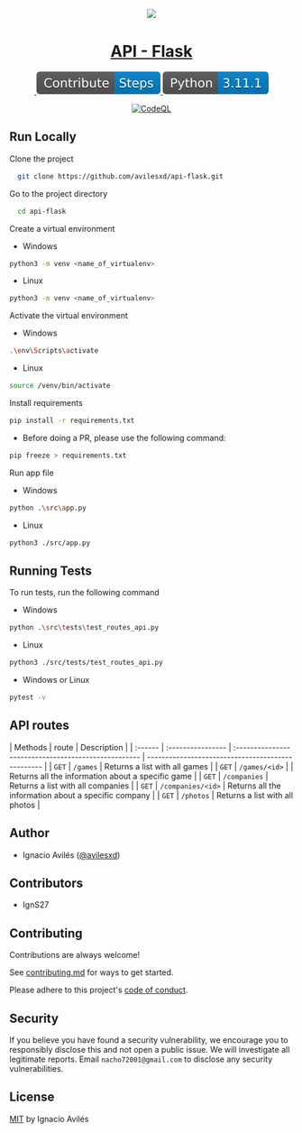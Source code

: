 <p align="center">
  <a href="https://github.com/avilesxd/api-flask">
    <picture>
      <source media="(prefers-color-scheme: dark)" srcset="src\static\favicon.ico">
      <img src="src\static\favicon.ico" height="128">
    </picture>
    <h1 align="center">API - Flask</h1>
  </a>
</p>

<p align="center">
  <a aria-label="License" href="src\static\license.svg">
    <img alt="" src="https://img.shields.io/badge/License-MIT-blue">
  </a>
  <a aria-label="Contribute" href="https://github.com/avilesxd/api-flask/blob/main/CONTRIBUTING.md">
    <img src="src\static\contribute.svg" alt="contribute svg logo"></img>
  </a>
  <a aria-label="python-version" href="https://www.python.org/">
    <img src="src\static\python.svg" alt="python svg logo"></img>
  </a>
</p>

<div align="center">

[![CodeQL](https://github.com/avilesxd/api-flask/actions/workflows/codeql.yml/badge.svg)](https://github.com/avilesxd/api-flask/actions/workflows/codeql.yml)

</div>

## Run Locally

Clone the project

```bash
  git clone https://github.com/avilesxd/api-flask.git

```

Go to the project directory

```bash
  cd api-flask

```

Create a virtual environment

- Windows

```bash
python3 -m venv <name_of_virtualenv>

```

- Linux

```bash
python3 -m venv <name_of_virtualenv>

```

Activate the virtual environment

- Windows

```bash
.\env\Scripts\activate

```

- Linux

```bash
source /venv/bin/activate

```

Install requirements

```bash
pip install -r requirements.txt

```

- Before doing a PR, please use the following command:

```bash
pip freeze > requirements.txt

```

Run app file

- Windows

```bash
python .\src\app.py

```

- Linux

```bash
python3 ./src/app.py

```

## Running Tests

To run tests, run the following command

- Windows

```bash
python .\src\tests\test_routes_api.py

```

- Linux

```bash
python3 ./src/tests/test_routes_api.py

```

- Windows or Linux

```bash
pytest -v

```

## API routes

| Methods | route             | Description                                          |
| :------ | :---------------- | :--------------------------------------------------- | ------------------------------------------------- |
| `GET`   | `/games`          | Returns a list with all games                        |
| `GET`   | `/games/<id>`     |                                                      | Returns all the information about a specific game |
| `GET`   | `/companies`      | Returns a list with all companies                    |
| `GET`   | `/companies/<id>` | Returns all the information about a specific company |
| `GET`   | `/photos`         | Returns a list with all photos                       |

## Author

- Ignacio Avilés ([@avilesxd](https://www.instagram.com/avilesxd/))

## Contributors

- IgnS27

## Contributing

Contributions are always welcome!

See [contributing.md](https://github.com/avilesxd/api-flask/blob/main/CONTRIBUTING.md) for ways to get started.

Please adhere to this project's [code of conduct](https://github.com/avilesxd/api-flask/blob/main/CODE_OF_CONDUCT.md).

## Security

If you believe you have found a security vulnerability, we encourage you to responsibly disclose this and not open a public issue. We will investigate all legitimate reports. Email `nacho72001@gmail.com` to disclose any security vulnerabilities.

## License

[MIT](https://github.com/avilesxd/api-flask/blob/main/LICENSE) by Ignacio Avilés
